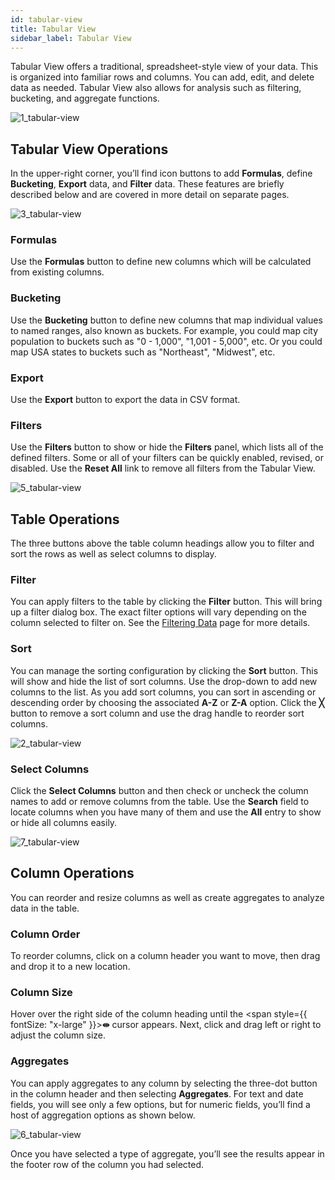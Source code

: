 ```yaml
---
id: tabular-view
title: Tabular View
sidebar_label: Tabular View
---
```


<div style={{textAlign: "justify"}}>

Tabular View offers a traditional, spreadsheet-style view of your data. This is organized into familiar rows and columns. You can add, edit, and delete data as needed. Tabular View also allows for analysis such as filtering, bucketing, and aggregate functions.

![1_tabular-view](https://s3.amazonaws.com/cdn.qrvey.com/documentation_assets/ui-docs/dataviews/3.4.3.6_tabular-view/1_tabular-view.png#thumbnail)

## Tabular View Operations
In the upper-right corner, you’ll find icon buttons to add **Formulas**, define **Bucketing**, **Export** data, and **Filter** data. These features are briefly described below and are covered in more detail on separate pages.

![3_tabular-view](https://s3.amazonaws.com/cdn.qrvey.com/documentation_assets/ui-docs/dataviews/3.4.3.6_tabular-view/3_tabular-view.png#thumbnail-60)

### Formulas
Use the **Formulas** button to define new columns which will be calculated from existing columns.

### Bucketing
Use the **Bucketing** button to define new columns that map individual values to named ranges, also known as buckets. For example, you could map city population to buckets such as "0 - 1,000", "1,001 - 5,000", etc. Or you could map USA states to buckets such as "Northeast", "Midwest", etc.

### Export
Use the **Export** button to export the data in CSV format.

### Filters

Use the **Filters** button to show or hide the **Filters** panel, which lists all of the defined filters. Some or all of your filters can be quickly enabled, revised, or disabled. Use the **Reset All** link to remove all filters from the Tabular View.

![5_tabular-view](https://s3.amazonaws.com/cdn.qrvey.com/documentation_assets/ui-docs/dataviews/3.4.3.6_tabular-view/5_tabular-view.png#thumbnail-40)

## Table Operations

The three buttons above the table column headings allow you to filter and sort the rows as well as select columns to display. 

### Filter
You can apply filters to the table by clicking the **Filter** button. This will bring up a filter dialog box. The exact filter options will vary depending on the column selected to filter on. See the <a href="/docs/ui-docs/dataviews/tabular-view/filters" target="_blank">Filtering Data</a> page for more details.


### Sort
You can manage the sorting configuration by clicking the **Sort** button. This will show and hide the list of sort columns. Use the drop-down to add new columns to the list. As you add sort columns, you can sort in ascending or descending order by choosing the associated **A-Z** or **Z-A** option. Click the **╳** button to remove a sort column and use the drag handle to reorder sort columns. 

![2_tabular-view](https://s3.amazonaws.com/cdn.qrvey.com/documentation_assets/ui-docs/dataviews/3.4.3.6_tabular-view/2_tabular-view.png#thumbnail-60)

### Select Columns
Click the **Select Columns** button and then check or uncheck the column names to add or remove columns from the table. Use the **Search** field to locate columns when you have many of them and use the **All** entry to show or hide all columns easily.  


![7_tabular-view](https://s3.amazonaws.com/cdn.qrvey.com/documentation_assets/ui-docs/dataviews/3.4.3.6_tabular-view/7_tabular-view.png#thumbnail-40)

## Column Operations

You can reorder and resize columns as well as create aggregates to analyze data in the table.

### Column Order
To reorder columns, click on a column header you want to move, then drag and drop it to a new location.

### Column Size
Hover over the right side of the column heading until the <span style={{ fontSize: "x-large" }}>**⇹**</span> cursor appears. Next, click and drag left or right to adjust the column size.


### Aggregates
You can apply aggregates to any column by selecting the three-dot button in the column header and then selecting **Aggregates**. For text and date fields, you will see only a few options, but for numeric fields, you’ll find a host of aggregation options as shown below.

![6_tabular-view](https://s3.amazonaws.com/cdn.qrvey.com/documentation_assets/ui-docs/dataviews/3.4.3.6_tabular-view/6_tabular-view.png#thumbnail-60)

Once you have selected a type of aggregate, you’ll see the results appear in the footer row of the column you had selected.

</div>